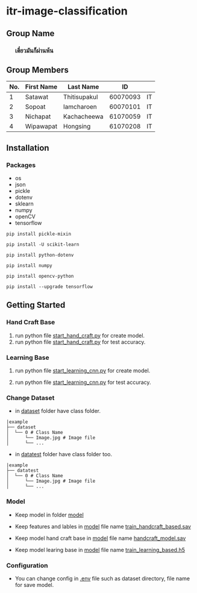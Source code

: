 # itr-image-classification

## Group Name

### &nbsp;&nbsp;&nbsp;&nbsp;&nbsp;&nbsp;เดี๋ยวมันก็ผ่านพ้น

## Group Members

| No. | First Name | Last Name    | ID       |     |
| --- | ---------- | ------------ | -------- | --- |
| 1   | Satawat    | Thitisupakul | 60070093 | IT  |
| 2   | Sopoat     | Iamcharoen   | 60070101 | IT  |
| 3   | Nichapat   | Kachacheewa  | 61070059 | IT  |
| 4   | Wipawapat  | Hongsing     | 61070208 | IT  |

## Installation

### Packages

- os
- json
- pickle
- dotenv
- sklearn
- numpy
- openCV
- tensorflow

```install pickle
pip install pickle-mixin
```

```install sklearm
pip install -U scikit-learn
```

```install dotenv
pip install python-dotenv
```

```install numpy
pip install numpy
```

```install opencv
pip install opencv-python
```

```install tensorflow
pip install --upgrade tensorflow
```

## Getting Started

### Hand Craft Base

1. run python file [start_hand_craft.py](./start_hand_craft.py) for create model.
2. run python file [start_hand_craft.py](./start_hand_craft.py) for test accuracy.

### Learning Base

1. run python file [start_learning_cnn.py](./start_learning_cnn.py) for create model.

2. run python file [start_learning_cnn.py](./start_learning_cnn.py) for test accuracy.

### Change Dataset

- in [dataset](./dataset) folder have class folder.

```example
|example
├── dataset
│  └── 0 # Class Name
│      └── Image.jpg # Image file
│      └── ...
```

- in [datatest](./datatest) folder have class folder too.

```example
|example
├── datatest
│  └── 0 # Class Name
│      └── Image.jpg # Image file
│      └── ...
```

### Model

- Keep model in folder [model](./model)

- Keep features and lables in [model](./model) file name [train_handcraft_based.sav](./model/train_handcraft_based.sav)
- Keep model hand craft base in [model](./model) file name [handcraft_model.sav](./handcraft_model.sav)
- Keep model learing base in [model](./model) file name [train_learning_based.h5](./model/train_handcraft_based.h5)

### Configuration

- You can change config in [.env](./.env) file such as dataset directory, file name for save model.
